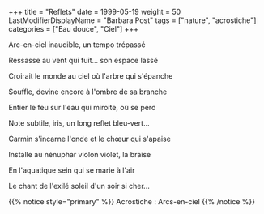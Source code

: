 +++
title = "Reflets"
date = 1999-05-19
weight = 50
LastModifierDisplayName = "Barbara Post"
tags = ["nature", "acrostiche"]
categories = ["Eau douce", "Ciel"]
+++

Arc-en-ciel inaudible, un tempo trépassé

Ressasse au vent qui fuit... son espace lassé

Croirait le monde au ciel où l'arbre qui s'épanche

Souffle, devine encore à l'ombre de sa branche

Entier le feu sur l'eau qui miroite, où se perd

Note subtile, iris, un long reflet bleu-vert...

Carmin s'incarne l'onde et le chœur qui s'apaise

Installe au nénuphar violon violet, la braise

En l'aquatique sein qui se marie à l'air

Le chant de l'exilé soleil d'un soir si cher...

{{% notice style="primary" %}}
Acrostiche : Arcs-en-ciel
{{% /notice %}}
